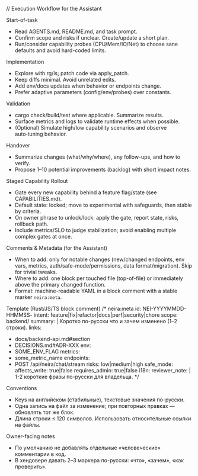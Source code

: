 // Execution Workflow for the Assistant

Start-of-task
- Read AGENTS.md, README.md, and task prompt.
- Confirm scope and risks if unclear. Create/update a short plan.
 - Run/consider capability probes (CPU/Mem/IO/Net) to choose sane defaults and avoid hard-coded limits.

Implementation
- Explore with rg/ls; patch code via apply_patch.
- Keep diffs minimal. Avoid unrelated edits.
- Add env/docs updates when behavior or endpoints change.
 - Prefer adaptive parameters (config/env/probes) over constants.

Validation
- cargo check/build/test where applicable. Summarize results.
- Surface metrics and logs to validate runtime effects when possible.
 - (Optional) Simulate high/low capability scenarios and observe auto‑tuning behavior.

Handover
- Summarize changes (what/why/where), any follow-ups, and how to verify.
- Propose 1–10 potential improvements (backlog) with short impact notes.

Staged Capability Rollout
- Gate every new capability behind a feature flag/state (see CAPABILITIES.md).
- Default state: locked; move to experimental with safeguards, then stable by criteria.
- On owner phrase to unlock/lock: apply the gate, report state, risks, rollback path.
- Include metrics/SLO to judge stabilization; avoid enabling multiple complex gates at once.

Comments & Metadata (for the Assistant)
- When to add: only for notable changes (new/changed endpoints, env vars, metrics, auth/safe-mode/permissions, data format/migration). Skip for trivial tweaks.
- Where to add: one block per touched file (top-of-file) or immediately above the primary changed function.
- Format: machine-readable YAML in a block comment with a stable marker `neira:meta`.

Template (Rust/JS/TS block comment)
/* neira:meta
id: NEI-YYYYMMDD-HHMMSS-<slug>
intent: feature|fix|refactor|docs|perf|security|chore
scope: backend/<area>
summary: |
  Коротко по-русски что и зачем изменено (1–2 строки).
links:
  - docs/backend-api.md#section
  - DECISIONS.md#ADR-XXX
env:
  - SOME_ENV_FLAG
metrics:
  - some_metric_name
endpoints:
  - POST /api/neira/chat/stream
risks: low|medium|high
safe_mode:
  affects_write: true|false
  requires_admin: true|false
i18n:
  reviewer_note: |
    1-2 короткие фразы по-русски для владельца.
*/

Conventions
- Keys на английском (стабильные), текстовые значения по-русски.
- Одна запись на файл за изменение; при повторных правках — обновлять тот же блок.
- Длина строки ≤ 120 символов. Использовать относительные ссылки на файлы.

Owner-facing notes
- По умолчанию не добавлять отдельные «человеческие» комментарии в код.
- В хендовере давать 2–3 маркера по-русски: «что», «зачем», «как проверить».
